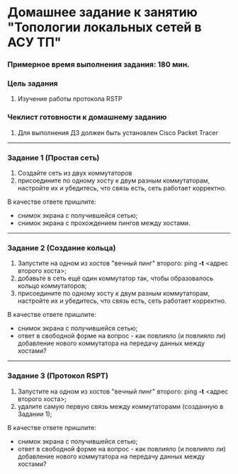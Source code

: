 # Домашнее задание к занятию "Топологии локальных сетей в АСУ ТП"

### Примерное время выполнения задания: 180 мин.

### Цель задания

1. Изучение работы протокола RSTP 

### Чеклист готовности к домашнему заданию

1. Для выполнения ДЗ должен быть установлен Cisco Packet Tracer

------

### Задание 1 (Простая сеть)

1. Создайте сеть из двух коммутаторов
2. присоедините по одному хосту к двум разным коммутаторам, настройте их и убедитесь, что связь есть, сеть работает корректно.



В качестве ответе пришлите:

- снимок экрана с получившейся сетью;
- снимок экрана с прохождением пингов между хостами.

------



### Задание 2 (Создание кольца)

1. Запустите на одном из хостов "вечный пинг" второго: ping **-t** <адрес второго хоста>;
2. добавьте в сеть ещё один коммутатор так, чтобы образовалось кольцо коммутаторов;
3. присоедините по одному хосту к двум разным коммутаторам, настройте их и убедитесь, что связь есть, сеть работает корректно.



В качестве ответе пришлите:

- снимок экрана с получившейся сетью;
- ответ в свободной форме на вопрос - как повлияло (и повлияло ли) добавление нового коммутатора на передачу данных между хостами?

------

### 

### Задание 3 (Протокол RSPT)

1. Запустите на одном из хостов "вечный пинг" второго: ping **-t** <адрес второго хоста>;
2. удалите самую первую связь между коммутаторами (созданную в Задании 1);



В качестве ответе пришлите:

- снимок экрана с получившейся сетью;
- ответ в свободной форме на вопрос - как повлияло (и повлияло ли) добавление нового коммутатора на передачу данных между хостами?
